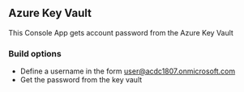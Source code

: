 ## Azure Key Vault

This Console App gets account password from the Azure Key Vault

### Build options

* Define a username in the form user@acdc1807.onmicrosoft.com
* Get the password from the key vault

